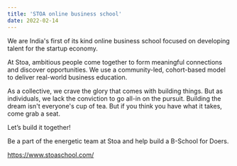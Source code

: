 ```yaml
---
title: 'STOA online business school'
date: 2022-02-14
---
```


We are India's first of its kind online business school focused on developing talent for the startup economy.

At Stoa, ambitious people come together to form meaningful connections and discover opportunities. We use a community-led, cohort-based model to deliver real-world business education.

As a collective, we crave the glory that comes with building things. But as individuals, we lack the conviction to go all-in on the pursuit. Building the dream isn't everyone's cup of tea. But if you think you have what it takes, come grab a seat.

Let’s build it together!

Be a part of the energetic team at Stoa and help build a B-School for Doers.

<https://www.stoaschool.com/>
